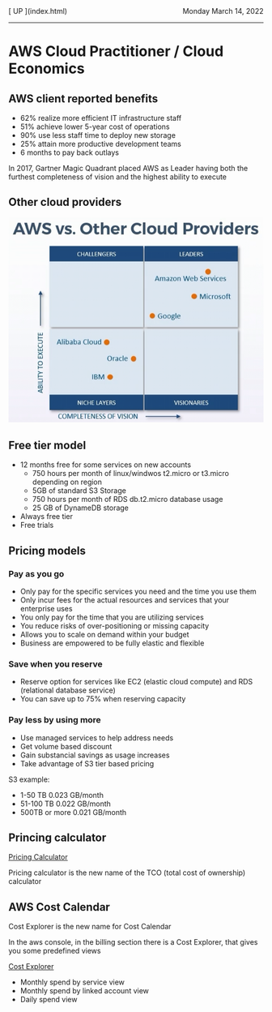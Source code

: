 <title>@abb on AWS Cloud Practitioner, Cloud Economics</title>

<style>
#date {
	float: right;
}
blockquote {
	border: 1px solid black;
	border-left: 6px solid black;
	background-color: #C0C0C0;
	padding-left: 1em;
}
</style>

<div id="date">
Monday March 14, 2022
</div>
[ UP ](index.html)

<hr>

# AWS Cloud Practitioner / Cloud Economics

## AWS client reported benefits

- 62% realize more efficient IT infrastructure staff
- 51% achieve lower 5-year cost of operations
- 90% use less staff time to deploy new storage
- 25% attain more productive development teams
- 6 months to pay back outlays

In 2017, Gartner Magic Quadrant placed AWS as Leader having both the furthest completeness of vision
and the highest ability to execute

## Other cloud providers

![ Gartner Magic Quadrant of Cloud providers ](img/gartner-magic-quadrant-of-cloud.png)

## Free tier model

- 12 months free for some services on new accounts
	- 750 hours per month of linux/windwos t2.micro or t3.micro depending on region
	- 5GB of standard S3 Storage
	- 750 hours per month of RDS db.t2.micro database usage
	- 25 GB of DynameDB storage
- Always free tier
- Free trials

## Pricing models

### Pay as you go

- Only pay for the specific services you need and the time you use them
- Only incur fees for the actual resources and services that your enterprise uses
- You only pay for the time that you are utilizing services
- You reduce risks of over-positioning or missing capacity
- Allows you to scale on demand within your budget
- Business are empowered to be fully elastic and flexible

### Save when you reserve

- Reserve option for services like EC2 (elastic cloud compute) and RDS (relational database service)
- You can save up to 75% when reserving capacity

### Pay less by using more

- Use managed services to help address needs
- Get volume based discount
- Gain substancial savings as usage increases
- Take advantage of S3 tier based pricing

S3 example:

- 1-50   TB 0.023 GB/month
- 51-100 TB 0.022 GB/month
- 500TB or more 0.021 GB/month

## Princing calculator

<a target="_blank" href="https://calculator.aws/#/"> Pricing Calculator </a>

Pricing calculator is the new name of the TCO (total cost of ownership) calculator

## AWS Cost Calendar

Cost Explorer is the new name for Cost Calendar

In the aws console, in the billing section there is a Cost Explorer, that gives you some predefined views

<a target="_blank" href="https://console.aws.amazon.com/billing/home?#/costexplorer">Cost Explorer</a>

- Monthly spend by service view
- Monthly spend by linked account view
- Daily spend view

